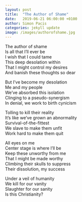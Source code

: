 ```yaml
---
layout: post
title:  "The Author of Shame"
date:   2019-06-21 06:00:00 +0100
author: Simon Pacis
categories: jekyll update
image: /images/authorofshame.jpg
---
```

The author of shame  
Is all that I’ll ever be  
I wish that I could tame  
This deep desolation within  
That I might control my desires  
And banish these thoughts so dear  
  
But I’ve become my desolation  
Me and my people  
We’ve absorbed this isolation  
Clinging to a pseudo-synergism  
In denial, we work to birth cynicism  
  
Tolling to kill their reality  
It’s like we’ve grown an abnormality  
Survival-of-the-fittest  
We slave to make them unfit  
Work hard to make them quit  
  
All eyes on me  
Center stage is where I’ll be  
Keep these unworthy from me  
That I might be made worthy  
Climbing their skulls to suppress  
Their dissolution, my success  
  
Under a veil of humanity  
We kill for our vanity  
Slaughter for our sanity  
Is this Christianity?